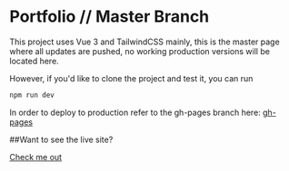 # Portfolio // Master Branch

This project uses Vue 3 and TailwindCSS mainly, this is the master page where all updates are pushed, no working production versions will be located here. 

However, if you'd like to clone the project and test it, you can run

```sh
npm run dev
```

In order to deploy to production refer to the gh-pages branch here: [gh-pages](https://github.com/jerryv45/Portfolio/blob/gh-pages/README.md)

##Want to see the live site?

[Check me out](https://jerryv45.github.io/Portfolio/)
